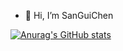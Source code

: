 - 👋 Hi, I’m SanGuiChen
  
[![Anurag's GitHub stats](https://github-readme-stats.vercel.app/api?username=SanGuiChen)](https://github.com/anuraghazra/github-readme-stats)

<!---
chenxu556/chenxu556 is a ✨ special ✨ repository because its `README.md` (this file) appears on your GitHub profile.
You can click the Preview link to take a look at your changes.
--->
